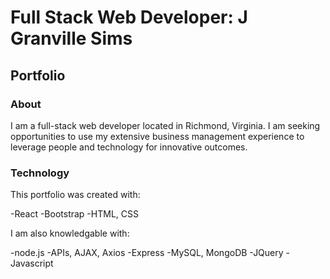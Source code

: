 # Full Stack Web Developer: J Granville Sims

## Portfolio

### About

I am a full-stack web developer located in Richmond, Virginia.  I am seeking opportunities to use my extensive business management experience to leverage people and technology for innovative outcomes.

### Technology

This portfolio was created with:

-React
-Bootstrap
-HTML, CSS

I am also knowledgable with:

-node.js
-APIs, AJAX, Axios
-Express
-MySQL, MongoDB
-JQuery
-Javascript

